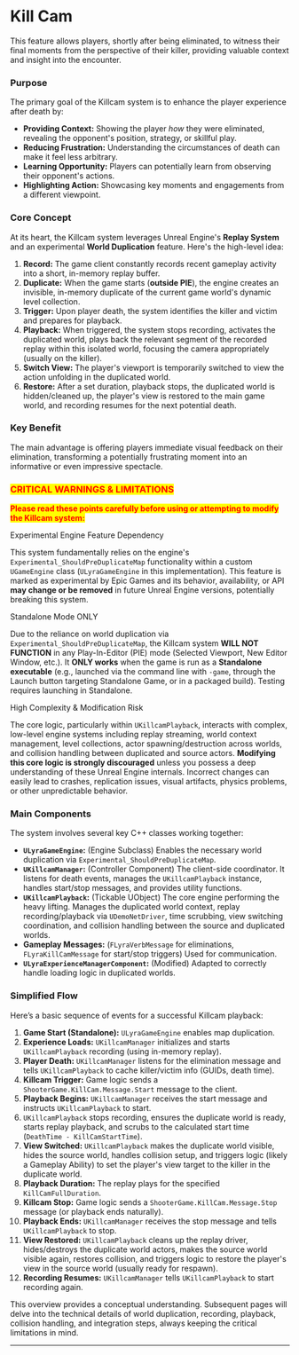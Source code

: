 # Kill Cam

This feature allows players, shortly after being eliminated, to witness their final moments from the perspective of their killer, providing valuable context and insight into the encounter.

### Purpose

The primary goal of the Killcam system is to enhance the player experience after death by:

* **Providing Context:** Showing the player _how_ they were eliminated, revealing the opponent's position, strategy, or skillful play.
* **Reducing Frustration:** Understanding the circumstances of death can make it feel less arbitrary.
* **Learning Opportunity:** Players can potentially learn from observing their opponent's actions.
* **Highlighting Action:** Showcasing key moments and engagements from a different viewpoint.

### Core Concept

At its heart, the Killcam system leverages Unreal Engine's **Replay System** and an experimental **World Duplication** feature. Here's the high-level idea:

1. **Record:** The game client constantly records recent gameplay activity into a short, in-memory replay buffer.
2. **Duplicate:** When the game starts (**outside PIE**), the engine creates an invisible, in-memory duplicate of the current game world's dynamic level collection.
3. **Trigger:** Upon player death, the system identifies the killer and victim and prepares for playback.
4. **Playback:** When triggered, the system stops recording, activates the duplicated world, plays back the relevant segment of the recorded replay within this isolated world, focusing the camera appropriately (usually on the killer).
5. **Switch View:** The player's viewport is temporarily switched to view the action unfolding in the duplicated world.
6. **Restore:** After a set duration, playback stops, the duplicated world is hidden/cleaned up, the player's view is restored to the main game world, and recording resumes for the next potential death.

### Key Benefit

The main advantage is offering players immediate visual feedback on their elimination, transforming a potentially frustrating moment into an informative or even impressive spectacle.

### <mark style="color:red;">CRITICAL WARNINGS & LIMITATIONS</mark>

<mark style="color:red;">**Please read these points carefully before using or attempting to modify the Killcam system:**</mark>

<div class="collapse">
<p class="collapse-title">Experimental Engine Feature Dependency</p>
<div class="collapse-content">

This system fundamentally relies on the engine's `Experimental_ShouldPreDuplicateMap` functionality within a custom `UGameEngine` class (`ULyraGameEngine` in this implementation). This feature is marked as experimental by Epic Games and its behavior, availability, or API **may change or be removed** in future Unreal Engine versions, potentially breaking this system.

</div>
</div>

<div class="collapse">
<p class="collapse-title">Standalone Mode ONLY</p>
<div class="collapse-content">

Due to the reliance on world duplication via `Experimental_ShouldPreDuplicateMap`, the Killcam system **WILL NOT FUNCTION** in any Play-In-Editor (PIE) mode (Selected Viewport, New Editor Window, etc.). It **ONLY works** when the game is run as a **Standalone executable** (e.g., launched via the command line with `-game`, through the Launch button targeting Standalone Game, or in a packaged build). Testing requires launching in Standalone.

</div>
</div>

<div class="collapse">
<p class="collapse-title">High Complexity &#x26; Modification Risk</p>
<div class="collapse-content">

The core logic, particularly within `UKillcamPlayback`, interacts with complex, low-level engine systems including replay streaming, world context management, level collections, actor spawning/destruction across worlds, and collision handling between duplicated and source actors. **Modifying this core logic is strongly discouraged** unless you possess a deep understanding of these Unreal Engine internals. Incorrect changes can easily lead to crashes, replication issues, visual artifacts, physics problems, or other unpredictable behavior.

</div>
</div>

### Main Components

The system involves several key C++ classes working together:

* **`ULyraGameEngine`:** (Engine Subclass) Enables the necessary world duplication via `Experimental_ShouldPreDuplicateMap`.
* **`UKillcamManager`:** (Controller Component) The client-side coordinator. It listens for death events, manages the `UKillcamPlayback` instance, handles start/stop messages, and provides utility functions.
* **`UKillcamPlayback`:** (Tickable UObject) The core engine performing the heavy lifting. Manages the duplicated world context, replay recording/playback via `UDemoNetDriver`, time scrubbing, view switching coordination, and collision handling between the source and duplicated worlds.
* **Gameplay Messages:** (`FLyraVerbMessage` for eliminations, `FLyraKillCamMessage` for start/stop triggers) Used for communication.
* **`ULyraExperienceManagerComponent`:** (Modified) Adapted to correctly handle loading logic in duplicated worlds.

### Simplified Flow

Here’s a basic sequence of events for a successful Killcam playback:

1. **Game Start (Standalone):** `ULyraGameEngine` enables map duplication.
2. **Experience Loads:** `UKillcamManager` initializes and starts `UKillcamPlayback` recording (using in-memory replay).
3. **Player Death:** `UKillcamManager` listens for the elimination message and tells `UKillcamPlayback` to cache killer/victim info (GUIDs, death time).
4. **Killcam Trigger:** Game logic sends a `ShooterGame.KillCam.Message.Start` message to the client.
5. **Playback Begins:** `UKillcamManager` receives the start message and instructs `UKillcamPlayback` to start.
6. `UKillcamPlayback` stops recording, ensures the duplicate world is ready, starts replay playback, and scrubs to the calculated start time (`DeathTime - KillCamStartTime`).
7. **View Switched:** `UKillcamPlayback` makes the duplicate world visible, hides the source world, handles collision setup, and triggers logic (likely a Gameplay Ability) to set the player's view target to the killer in the duplicate world.
8. **Playback Duration:** The replay plays for the specified `KillCamFullDuration`.
9. **Killcam Stop:** Game logic sends a `ShooterGame.KillCam.Message.Stop` message (or playback ends naturally).
10. **Playback Ends:** `UKillcamManager` receives the stop message and tells `UKillcamPlayback` to stop.
11. **View Restored:** `UKillcamPlayback` cleans up the replay driver, hides/destroys the duplicate world actors, makes the source world visible again, restores collision, and triggers logic to restore the player's view in the source world (usually ready for respawn).
12. **Recording Resumes:** `UKillcamManager` tells `UKillcamPlayback` to start recording again.

This overview provides a conceptual understanding. Subsequent pages will delve into the technical details of world duplication, recording, playback, collision handling, and integration steps, always keeping the critical limitations in mind.

***
